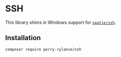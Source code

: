 # SSH

This library shims in Windows support for [`spatie/ssh`](https://github.com/spatie/ssh).

## Installation

`composer require perry-rylance/ssh`